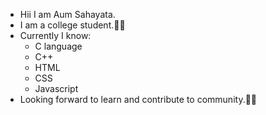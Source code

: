 - Hii I am Aum Sahayata.
- I am a college student.👨‍🎓
- Currently  I know:
  - C language
  - C++
  - HTML
  - CSS
  - Javascript
- Looking forward to learn and contribute to community.👨‍💻




<!---
AumSahayata/AumSahayata is a ✨ special ✨ repository because its `README.md` (this file) appears on your GitHub profile.
You can click the Preview link to take a look at your changes.
--->
